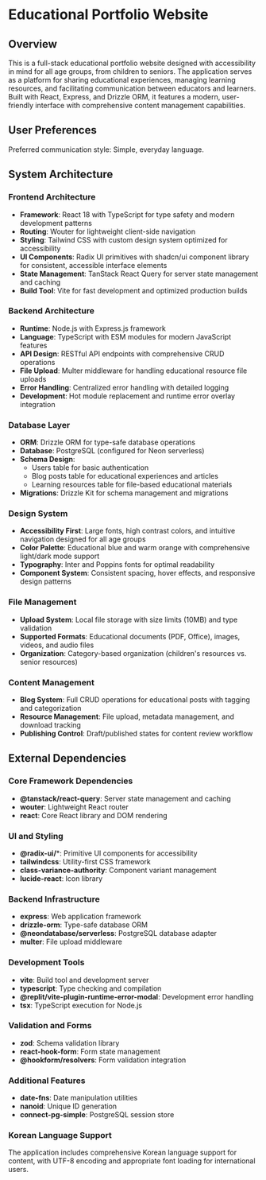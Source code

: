 # Educational Portfolio Website

## Overview

This is a full-stack educational portfolio website designed with accessibility in mind for all age groups, from children to seniors. The application serves as a platform for sharing educational experiences, managing learning resources, and facilitating communication between educators and learners. Built with React, Express, and Drizzle ORM, it features a modern, user-friendly interface with comprehensive content management capabilities.

## User Preferences

Preferred communication style: Simple, everyday language.

## System Architecture

### Frontend Architecture
- **Framework**: React 18 with TypeScript for type safety and modern development patterns
- **Routing**: Wouter for lightweight client-side navigation
- **Styling**: Tailwind CSS with custom design system optimized for accessibility
- **UI Components**: Radix UI primitives with shadcn/ui component library for consistent, accessible interface elements
- **State Management**: TanStack React Query for server state management and caching
- **Build Tool**: Vite for fast development and optimized production builds

### Backend Architecture
- **Runtime**: Node.js with Express.js framework
- **Language**: TypeScript with ESM modules for modern JavaScript features
- **API Design**: RESTful API endpoints with comprehensive CRUD operations
- **File Upload**: Multer middleware for handling educational resource file uploads
- **Error Handling**: Centralized error handling with detailed logging
- **Development**: Hot module replacement and runtime error overlay integration

### Database Layer
- **ORM**: Drizzle ORM for type-safe database operations
- **Database**: PostgreSQL (configured for Neon serverless)
- **Schema Design**: 
  - Users table for basic authentication
  - Blog posts table for educational experiences and articles
  - Learning resources table for file-based educational materials
- **Migrations**: Drizzle Kit for schema management and migrations

### Design System
- **Accessibility First**: Large fonts, high contrast colors, and intuitive navigation designed for all age groups
- **Color Palette**: Educational blue and warm orange with comprehensive light/dark mode support
- **Typography**: Inter and Poppins fonts for optimal readability
- **Component System**: Consistent spacing, hover effects, and responsive design patterns

### File Management
- **Upload System**: Local file storage with size limits (10MB) and type validation
- **Supported Formats**: Educational documents (PDF, Office), images, videos, and audio files
- **Organization**: Category-based organization (children's resources vs. senior resources)

### Content Management
- **Blog System**: Full CRUD operations for educational posts with tagging and categorization
- **Resource Management**: File upload, metadata management, and download tracking
- **Publishing Control**: Draft/published states for content review workflow

## External Dependencies

### Core Framework Dependencies
- **@tanstack/react-query**: Server state management and caching
- **wouter**: Lightweight React router
- **react**: Core React library and DOM rendering

### UI and Styling
- **@radix-ui/***: Primitive UI components for accessibility
- **tailwindcss**: Utility-first CSS framework
- **class-variance-authority**: Component variant management
- **lucide-react**: Icon library

### Backend Infrastructure
- **express**: Web application framework
- **drizzle-orm**: Type-safe database ORM
- **@neondatabase/serverless**: PostgreSQL database adapter
- **multer**: File upload middleware

### Development Tools
- **vite**: Build tool and development server
- **typescript**: Type checking and compilation
- **@replit/vite-plugin-runtime-error-modal**: Development error handling
- **tsx**: TypeScript execution for Node.js

### Validation and Forms
- **zod**: Schema validation library
- **react-hook-form**: Form state management
- **@hookform/resolvers**: Form validation integration

### Additional Features
- **date-fns**: Date manipulation utilities
- **nanoid**: Unique ID generation
- **connect-pg-simple**: PostgreSQL session store

### Korean Language Support
The application includes comprehensive Korean language support for content, with UTF-8 encoding and appropriate font loading for international users.